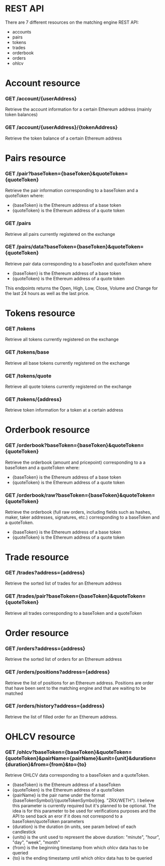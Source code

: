 # REST API

There are 7 different resources on the matching engine REST API:

* accounts
* pairs
* tokens
* trades
* orderbook
* orders
* ohlcv


# Account resource

### GET /account/{userAddress}

Retrieve the account information for a certain Ethereum address (mainly token balances)

### GET /account/{userAddress}/{tokenAddress}

Retrieve the token balance of a certain Ethereum address


# Pairs resource

### GET /pair?baseToken={baseToken}&quoteToken={quoteToken}

Retrieve the pair information corresponding to a baseToken and a quoteToken where:

* {baseToken} is the Ethereum address of a base token
* {quoteToken} is the Ethereum address of a quote token

### GET /pairs

Retrieve all pairs currently registered on the exchange

### GET /pairs/data?baseToken={baseToken}&quoteToken={quoteToken}

Retrieve pair data corresponding to a baseToekn and quoteToken where

* {baseToken} is the Ethereum address of a base token
* {quoteToken} is the Ethereum address of a quote token

This endpoints returns the Open, High, Low, Close, Volume and Change for the last 24 hours
as well as the last price.


# Tokens resource

### GET /tokens

Retrieve all tokens currently registered on the exchange

### GET /tokens/base

Retrieve all base tokens currently registered on the exchange

### GET /tokens/quote

Retrieve all quote tokens currently registered on the exchange

### GET /tokens/{address}

Retrieve token information for a token at a certain address


# Orderbook resource

### GET /orderbook?baseToken={baseToken}&quoteToken={quoteToken}

Retrieve the orderbook (amount and pricepoint) corresponding to a a baseToken and a quoteToken where:

* {baseToken} is the Ethereum address of a base token
* {quoteToken} is the Ethereum address of a quote token

### GET /orderbook/raw?baseToken={baseToken}&quoteToken={quoteToken}

Retrieve the orderbook (full raw orders, including fields such as hashes, maker, taker addresses, signatures, etc.)
corresponding to a baseToken and a quoteToken.

* {baseToken} is the Ethereum address of a base token
* {quoteToken} is the Ethereum address of a quote token


# Trade resource

### GET /trades?address={address}

Retrieve the sorted list of trades for an Ethereum address

### GET /trades/pair?baseToken={baseToken}&quoteToken={quoteToken}

Retrieve all trades corresponding to a baseToken and a quoteToken



# Order resource

### GET /orders?address={address}

Retrieve the sorted list of orders for an Ethereum address

### GET /orders/positions?address={address}

Retrieve the list of positions for an Ethereum address. Positions are order that have been sent
to the matching engine and that are waiting to be matched

### GET /orders/history?address={address}

Retrieve the list of filled order for an Ethereum address.


# OHLCV resource

### GET /ohlcv?baseToken={baseToken}&quoteToken={quoteToken}&pairName={pairName}&unit={unit}&duration={duration}&from={from}&to={to}

Retrieve OHLCV data corresponding to a baseToken and a quoteToken.

* {baseToken} is the Ethereum address of a baseToken
* {quoteToken} is the Ethereum address of a quoteToken
* {pairName} is the pair name under the format {baseTokenSymbol}/{quoteTokenSymbol}(eg. "ZRX/WETH"). I believe this parameter is currently required but it's planned to be optional. The idea is for this parameter to be used for verifications purposes and the API to send back an eror if it does not correspond to a baseToken/quoteToken parameters
* {duration} is the duration (in units, see param below) of each candlestick
* {units} is the unit used to represent the above duration: "minute", "hour", "day", "week", "month"
* {from} is the beginning timestamp from which ohlcv data has to be queried
* {to} is the ending timestamp until which ohlcv data has to be queried
